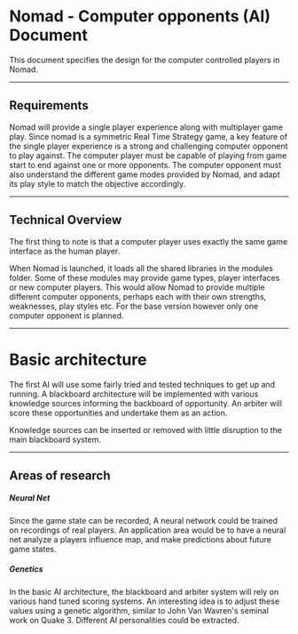 # Nomad - Computer opponents (AI) Document
This document specifies the design for the computer controlled players in Nomad.


----
## Requirements
Nomad will provide a single player experience along with multiplayer game play.
Since nomad is a symmetric Real Time Strategy game, a key feature of the single
player experience is a strong and challenging computer opponent to play against.
The computer player must be capable of playing from game start to end against
one or more opponents.  The computer opponent must also understand the different
game modes provided by Nomad, and adapt its play style to match the objective
accordingly.


----
## Technical Overview
The first thing to note is that a computer player uses exactly the same game
interface as the human player.

When Nomad is launched, it loads all the shared libraries in the modules folder.
Some of these modules may provide game types, player interfaces or new computer
players.  This would allow Nomad to provide multiple different computer
opponents, perhaps each with their own strengths, weaknesses, play styles etc.
For the base version however only one computer opponent is planned.


----
# Basic architecture
The first AI will use some fairly tried and tested techniques to get up and
running.  A blackboard architecture will be implemented with various knowledge
sources informing the backboard of opportunity.  An arbiter will score these
opportunities and undertake them as an action.

Knowledge sources can be inserted or removed with little disruption to the main
blackboard system.


----
## Areas of research
##### Neural Net
Since the game state can be recorded, A neural network could be trained on
recordings of real players.  An application area would be to have a neural net
analyze a players influence map, and make predictions about future game states.

##### Genetics
In the basic AI architecture, the blackboard and arbiter system will rely on
various hand tuned scoring systems.  An interesting idea is to adjust these
values using a genetic algorithm, similar to John Van Wavren's seminal work on
Quake 3.  Different AI personalities could be extracted.
